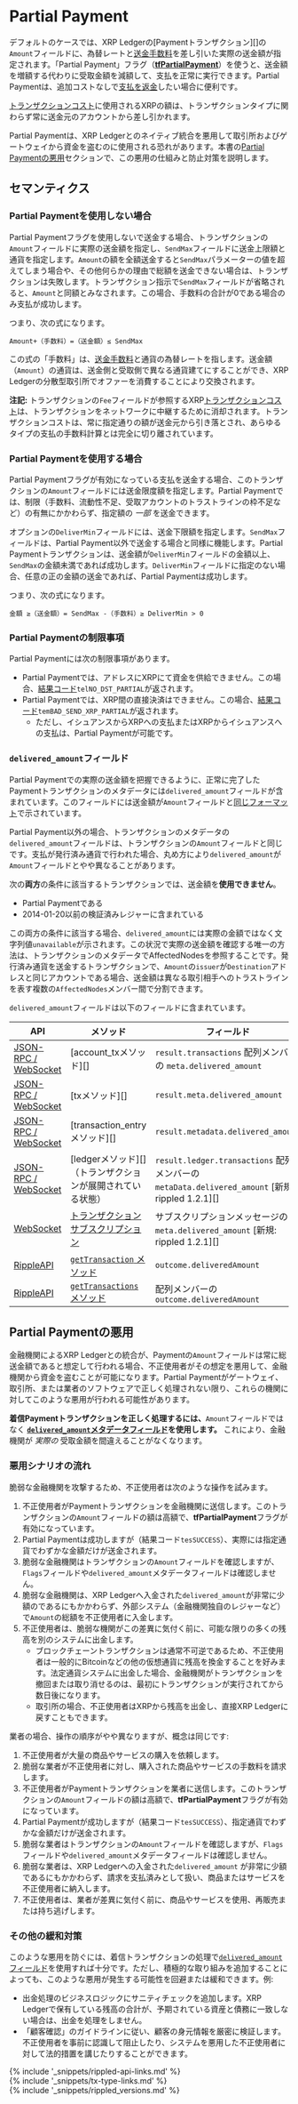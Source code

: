 # Partial Payment

デフォルトのケースでは、XRP Ledgerの[Paymentトランザクション][]の`Amount`フィールドに、為替レートと[送金手数料](transfer-fees.html)を差し引いた実際の送金額が指定されます。「Partial Payment」フラグ（[**tfPartialPayment**](payment.html#paymentのフラグ)）を使うと、送金額を増額する代わりに受取金額を減額して、支払を正常に実行できます。Partial Paymentは、追加コストなしで[支払を返金](become-an-xrp-ledger-gateway.html#bouncing-payments)したい場合に便利です。

[トランザクションコスト](transaction-cost.html)に使用されるXRPの額は、トランザクションタイプに関わらず常に送金元のアカウントから差し引かれます。

Partial Paymentは、XRP Ledgerとのネイティブ統合を悪用して取引所およびゲートウェイから資金を盗むのに使用される恐れがあります。本書の[Partial Paymentの悪用](#partial-paymentの悪用)セクションで、この悪用の仕組みと防止対策を説明します。

## セマンティクス

### Partial Paymentを使用しない場合

Partial Paymentフラグを使用しないで送金する場合、トランザクションの`Amount`フィールドに実際の送金額を指定し、`SendMax`フィールドに送金上限額と通貨を指定します。`Amount`の額を全額送金すると`SendMax`パラメーターの値を超えてしまう場合や、その他何らかの理由で総額を送金できない場合は、トランザクションは失敗します。トランザクション指示で`SendMax`フィールドが省略されると、`Amount`と同額とみなされます。この場合、手数料の合計が0である場合のみ支払が成功します。

つまり、次の式になります。

    Amount+（手数料）=（送金額）≤ SendMax

この式の「手数料」は、[送金手数料](transfer-fees.html)と通貨の為替レートを指します。送金額（`Amount`）の通貨は、送金側と受取側で異なる通貨建てにすることができ、XRP Ledgerの分散型取引所でオファーを消費することにより交換されます。

**注記:** トランザクションの`Fee`フィールドが参照するXRP[トランザクションコスト](transaction-cost.html)は、トランザクションをネットワークに中継するために消却されます。トランザクションコストは、常に指定通りの額が送金元から引き落とされ、あらゆるタイプの支払の手数料計算とは完全に切り離されています。

### Partial Paymentを使用する場合

Partial Paymentフラグが有効になっている支払を送金する場合、このトランザクションの`Amount`フィールドには送金限度額を指定します。Partial Paymentでは、制限（手数料、流動性不足、受取アカウントのトラストラインの枠不足など）の有無にかかわらず、指定額の _一部_ を送金できます。

オプションの`DeliverMin`フィールドには、送金下限額を指定します。`SendMax`フィールドは、Partial Payment以外で送金する場合と同様に機能します。Partial Paymentトランザクションは、送金額が`DeliverMin`フィールドの金額以上、`SendMax`の金額未満であれば成功します。`DeliverMin`フィールドに指定のない場合、任意の正の金額の送金であれば、Partial Paymentは成功します。

つまり、次の式になります。

    金額 ≥（送金額）= SendMax -（手数料）≥ DeliverMin > 0

### Partial Paymentの制限事項

Partial Paymentには次の制限事項があります。

- Partial Paymentでは、アドレスにXRPにて資金を供給できません。この場合、[結果コード][]`telNO_DST_PARTIAL`が返されます。
- Partial Paymentでは、XRP間の直接決済はできません。この場合、[結果コード][]`temBAD_SEND_XRP_PARTIAL`が返されます。
    - ただし、イシュアンスからXRPへの支払またはXRPからイシュアンスへの支払は、Partial Paymentが可能です。

[結果コード]: transaction-results.html

### `delivered_amount`フィールド

Partial Paymentでの実際の送金額を把握できるように、正常に完了したPaymentトランザクションのメタデータには`delivered_amount`フィールドが含まれています。このフィールドには送金額が`Amount`フィールドと[同じフォーマット](basic-data-types.html#通貨額の指定)で示されています。

Partial Payment以外の場合、トランザクションのメタデータの`delivered_amount`フィールドは、トランザクションの`Amount`フィールドと同じです。支払が発行済み通貨で行われた場合、丸め方により`delivered_amount`が`Amount`フィールドとやや異なることがあります。

次の**両方**の条件に該当するトランザクションでは、送金額を**使用できません**。

- Partial Paymentである
- 2014-01-20以前の検証済みレジャーに含まれている

この両方の条件に該当する場合、`delivered_amount`には実際の金額ではなく文字列値`unavailable`が示されます。この状況で実際の送金額を確認する唯一の方法は、トランザクションのメタデータでAffectedNodesを参照することです。発行済み通貨を送金するトランザクションで、`Amount`の`issuer`が`Destination`アドレスと同じアカウントである場合、送金額は異なる取引相手へのトラストラインを表す複数の`AffectedNodes`メンバー間で分割できます。

`delivered_amount`フィールドは以下のフィールドに含まれています。

| API | メソッド | フィールド |
|-----|--------|-------|
| [JSON-RPC / WebSocket][] | [account_txメソッド][] | `result.transactions` 配列メンバーの `meta.delivered_amount` |
| [JSON-RPC / WebSocket][] | [txメソッド][] | `result.meta.delivered_amount` |
| [JSON-RPC / WebSocket][] | [transaction_entryメソッド][] | `result.metadata.delivered_amount` |
| [JSON-RPC / WebSocket][] | [ledgerメソッド][]（トランザクションが展開されている状態） | `result.ledger.transactions` 配列メンバーの`metaData.delivered_amount` [新規: rippled 1.2.1][] |
| [WebSocket][] | [トランザクションサブスクリプション](subscribe.html#トランザクションストリーム) | サブスクリプションメッセージの`meta.delivered_amount` [新規: rippled 1.2.1][] |
| [RippleAPI][] | [`getTransaction` メソッド](rippleapi-reference.html#gettransaction) | `outcome.deliveredAmount` |
| [RippleAPI][] | [`getTransactions` メソッド](rippleapi-reference.html#gettransaction) | 配列メンバーの `outcome.deliveredAmount` |

[WebSocket]: rippled-api.html
[JSON-RPC / WebSocket]: rippled-api.html
[RippleAPI]: rippleapi-reference.html

## Partial Paymentの悪用

金融機関によるXRP Ledgerとの統合が、Paymentの`Amount`フィールドは常に総送金額であると想定して行われる場合、不正使用者がその想定を悪用して、金融機関から資金を盗むことが可能になります。Partial Paymentがゲートウェイ、取引所、または業者のソフトウェアで正しく処理されない限り、これらの機関に対してこのような悪用が行われる可能性があります。

**着信Paymentトランザクションを正しく処理するには、**`Amount`フィールドではなく **[`delivered_amount`メタデータフィールド](#delivered_amountフィールド)を使用します。** これにより、金融機関が _実際の_ 受取金額を間違えることがなくなります。


### 悪用シナリオの流れ

脆弱な金融機関を攻撃するため、不正使用者は次のような操作を試みます。

1. 不正使用者がPaymentトランザクションを金融機関に送信します。このトランザクションの`Amount`フィールドの額は高額で、**tfPartialPayment**フラグが有効になっています。
2. Partial Paymentは成功しますが（結果コード`tesSUCCESS`）、実際には指定通貨でわずかな金額だけが送金されます。
3. 脆弱な金融機関はトランザクションの`Amount`フィールドを確認しますが、`Flags`フィールドや`delivered_amount`メタデータフィールドは確認しません。
4. 脆弱な金融機関は、XRP Ledgerへ入金された`delivered_amount`が非常に少額のであるにもかかわらず、外部システム（金融機関独自のレジャーなど）で`Amount`の総額を不正使用者に入金します。
5. 不正使用者は、脆弱な機関がこの差異に気付く前に、可能な限りの多くの残高を別のシステムに出金します。
    - ブロックチェーントランザクションは通常不可逆であるため、不正使用者は一般的にBitcoinなどの他の仮想通貨に残高を換金することを好みます。法定通貨システムに出金した場合、金融機関がトランザクションを撤回または取り消せるのは、最初にトランザクションが実行されてから数日後になります。
    - 取引所の場合、不正使用者はXRPから残高を出金し、直接XRP Ledgerに戻すこともできます。

業者の場合、操作の順序がやや異なりますが、概念は同じです:

1. 不正使用者が大量の商品やサービスの購入を依頼します。
2. 脆弱な業者が不正使用者に対し、購入された商品やサービスの手数料を請求します。
3. 不正使用者がPaymentトランザクションを業者に送信します。このトランザクションの`Amount`フィールドの額は高額で、**tfPartialPayment**フラグが有効になっています。
4. Partial Paymentが成功しますが（結果コード`tesSUCCESS`）、指定通貨でわずかな金額だけが送金されます。
5. 脆弱な業者はトランザクションの`Amount`フィールドを確認しますが、`Flags`フィールドや`delivered_amount`メタデータフィールドは確認しません。
6. 脆弱な業者は、XRP Ledgerへの入金された`delivered_amount` が非常に少額であるにもかかわらず、請求を支払済みとして扱い、商品またはサービスを不正使用者に納入します。
7. 不正使用者は、業者が差異に気付く前に、商品やサービスを使用、再販売または持ち逃げします。

### その他の緩和対策

このような悪用を防ぐには、着信トランザクションの処理で[`delivered_amount`フィールド](#delivered_amountフィールド)を使用すれば十分です。ただし、積極的な取り組みを追加することによっても、このような悪用が発生する可能性を回避または緩和できます。例:

- 出金処理のビジネスロジックにサニティチェックを追加します。XRP Ledgerで保有している残高の合計が、予期されている資産と債務に一致しない場合は、出金を処理をしません。
- 「顧客確認」のガイドラインに従い、顧客の身元情報を厳密に検証します。不正使用者を事前に認識して阻止したり、システムを悪用した不正使用者に対して法的措置を講じたりすることができます。

<!--{# common link defs #}-->
{% include '_snippets/rippled-api-links.md' %}			
{% include '_snippets/tx-type-links.md' %}			
{% include '_snippets/rippled_versions.md' %}
